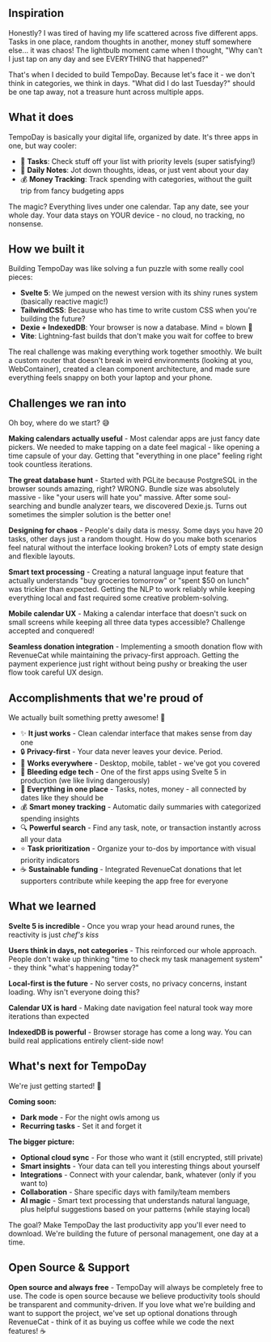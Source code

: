 ## Inspiration

Honestly? I was tired of having my life scattered across five different apps. Tasks in one place, random thoughts in another, money stuff somewhere else... it was chaos! The lightbulb moment came when I thought, "Why can't I just tap on any day and see EVERYTHING that happened?" 

That's when I decided to build TempoDay. Because let's face it - we don't think in categories, we think in days. "What did I do last Tuesday?" should be one tap away, not a treasure hunt across multiple apps.

## What it does

TempoDay is basically your digital life, organized by date. It's three apps in one, but way cooler:

- 🎯 **Tasks**: Check stuff off your list with priority levels (super satisfying!)
- 📝 **Daily Notes**: Jot down thoughts, ideas, or just vent about your day
- 💰 **Money Tracking**: Track spending with categories, without the guilt trip from fancy budgeting apps

The magic? Everything lives under one calendar. Tap any date, see your whole day. Your data stays on YOUR device - no cloud, no tracking, no nonsense.

## How we built it

Building TempoDay was like solving a fun puzzle with some really cool pieces:

- **Svelte 5**: We jumped on the newest version with its shiny runes system (basically reactive magic!)
- **TailwindCSS**: Because who has time to write custom CSS when you're building the future?
- **Dexie + IndexedDB**: Your browser is now a database. Mind = blown 🤯
- **Vite**: Lightning-fast builds that don't make you wait for coffee to brew

The real challenge was making everything work together smoothly. We built a custom router that doesn't break in weird environments (looking at you, WebContainer), created a clean component architecture, and made sure everything feels snappy on both your laptop and your phone.

## Challenges we ran into

Oh boy, where do we start? 😅

**Making calendars actually useful** - Most calendar apps are just fancy date pickers. We needed to make tapping on a date feel magical - like opening a time capsule of your day. Getting that "everything in one place" feeling right took countless iterations.

**The great database hunt** - Started with PGLite because PostgreSQL in the browser sounds amazing, right? WRONG. Bundle size was absolutely massive - like "your users will hate you" massive. After some soul-searching and bundle analyzer tears, we discovered Dexie.js. Turns out sometimes the simpler solution is the better one!

**Designing for chaos** - People's daily data is messy. Some days you have 20 tasks, other days just a random thought. How do you make both scenarios feel natural without the interface looking broken? Lots of empty state design and flexible layouts.

**Smart text processing** - Creating a natural language input feature that actually understands "buy groceries tomorrow" or "spent $50 on lunch" was trickier than expected. Getting the NLP to work reliably while keeping everything local and fast required some creative problem-solving.

**Mobile calendar UX** - Making a calendar interface that doesn't suck on small screens while keeping all three data types accessible? Challenge accepted and conquered!

**Seamless donation integration** - Implementing a smooth donation flow with RevenueCat while maintaining the privacy-first approach. Getting the payment experience just right without being pushy or breaking the user flow took careful UX design.

## Accomplishments that we're proud of

We actually built something pretty awesome! 🎉

- ✨ **It just works** - Clean calendar interface that makes sense from day one
- 🔒 **Privacy-first** - Your data never leaves your device. Period.
- 📱 **Works everywhere** - Desktop, mobile, tablet - we've got you covered
- 🚀 **Bleeding edge tech** - One of the first apps using Svelte 5 in production (we like living dangerously)
- 🎯 **Everything in one place** - Tasks, notes, money - all connected by dates like they should be
- 💰 **Smart money tracking** - Automatic daily summaries with categorized spending insights
- 🔍 **Powerful search** - Find any task, note, or transaction instantly across all your data
- ⭐ **Task prioritization** - Organize your to-dos by importance with visual priority indicators
- ☕ **Sustainable funding** - Integrated RevenueCat donations that let supporters contribute while keeping the app free for everyone

## What we learned

**Svelte 5 is incredible** - Once you wrap your head around runes, the reactivity is just *chef's kiss*

**Users think in days, not categories** - This reinforced our whole approach. People don't wake up thinking "time to check my task management system" - they think "what's happening today?"

**Local-first is the future** - No server costs, no privacy concerns, instant loading. Why isn't everyone doing this?

**Calendar UX is hard** - Making date navigation feel natural took way more iterations than expected

**IndexedDB is powerful** - Browser storage has come a long way. You can build real applications entirely client-side now!

## What's next for TempoDay

We're just getting started! 🚀

**Coming soon:**
- **Dark mode** - For the night owls among us
- **Recurring tasks** - Set it and forget it

**The bigger picture:**
- **Optional cloud sync** - For those who want it (still encrypted, still private)
- **Smart insights** - Your data can tell you interesting things about yourself
- **Integrations** - Connect with your calendar, bank, whatever (only if you want to)
- **Collaboration** - Share specific days with family/team members
- **AI magic** - Smart text processing that understands natural language, plus helpful suggestions based on your patterns (while staying local)

The goal? Make TempoDay the last productivity app you'll ever need to download. We're building the future of personal management, one day at a time.

## Open Source & Support

**Open source and always free** - TempoDay will always be completely free to use. The code is open source because we believe productivity tools should be transparent and community-driven. If you love what we're building and want to support the project, we've set up optional donations through RevenueCat - think of it as buying us coffee while we code the next features! ☕